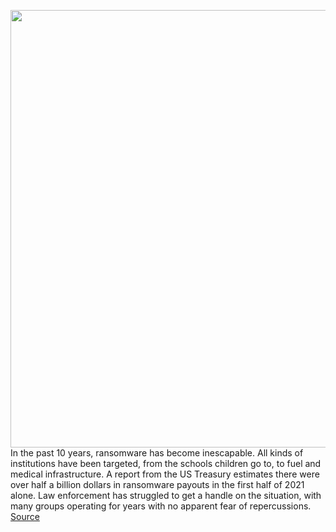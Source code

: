 <img src='https://cdn.vox-cdn.com/thumbor/ekc1OeSHC3s1lj_35yAmG3dTV3E=/0x0:2048x1365/1200x675/filters:focal(861x520:1187x846)/cdn.vox-cdn.com/uploads/chorus_image/image/70249027/VRG_Illo_4902_Security_Ransom.0.jpg' width='700px' /><br/>
In the past 10 years, ransomware has become inescapable. All kinds of institutions have been targeted, from the schools children go to, to fuel and medical infrastructure. A report from the US Treasury estimates there were over half a billion dollars in ransomware payouts in the first half of 2021 alone. Law enforcement has struggled to get a handle on the situation, with many groups operating for years with no apparent fear of repercussions.
<a href='https://www.theverge.com/22822884/us-government-department-of-justice-ransomware-digital-extortion-task-force-report-2021'> Source <a/>